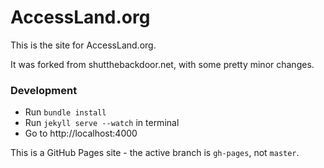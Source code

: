 AccessLand.org
==========================

This is the site for AccessLand.org. 

It was forked from shutthebackdoor.net, with some pretty minor changes.

### Development
- Run `bundle install`
- Run `jekyll serve --watch` in terminal
- Go to http://localhost:4000

This is a GitHub Pages site - the active branch is `gh-pages`, not `master`. 
